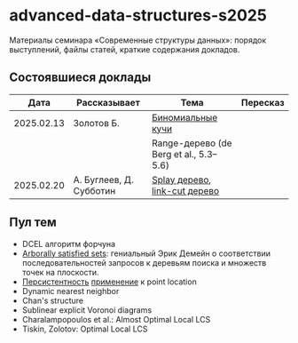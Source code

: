 # advanced-data-structures-s2025
Материалы семинара «Современные структуры данных»: порядок выступлений, файлы статей, краткие содержания докладов.

## Состоявшиеся доклады


| Дата | Рассказывает | Тема | Пересказ |
|------|--------------|------|----------| 
| 2025.02.13 | Золотов Б. | [Биномиальные кучи](https://neerc.ifmo.ru/wiki/index.php?title=%D0%91%D0%B8%D0%BD%D0%BE%D0%BC%D0%B8%D0%B0%D0%BB%D1%8C%D0%BD%D0%B0%D1%8F_%D0%BA%D1%83%D1%87%D0%B0) | |
| | | Range-дерево (de Berg et al., 5.3–5.6) | |
| 2025.02.20 | А. Буглеев, Д. Субботин | [Splay дерево](https://www.cs.cmu.edu/~sleator/papers/self-adjusting.pdf), [link-cut дерево](https://www.cs.cmu.edu/~sleator/papers/dynamic-trees.pdf) | |


## Пул тем

- DCEL алгоритм форчуна
- [Arborally satisfied sets](https://erikdemaine.org/papers/BST_SODA2009/paper.pdf):
  гениальный Эрик Демейн о соответствии последовательностей запросов к деревьям поиска и множеств точек на плоскости.
- [Персистентность](https://www.cs.cmu.edu/~sleator/papers/another-persistence.pdf)
  [применение]() к point location
- Dynamic nearest neighbor
- Chan's structure
- Sublinear explicit Voronoi diagrams
- Charalampopoulos et al.: Almost Optimal Local LCS
- Tiskin, Zolotov: Optimal Local LCS
